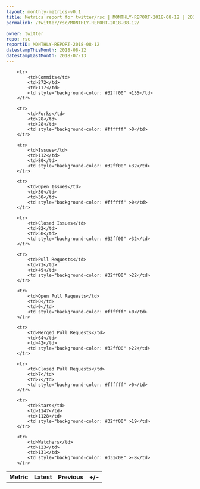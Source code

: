 ```yaml
---
layout: monthly-metrics-v0.1
title: Metrics report for twitter/rsc | MONTHLY-REPORT-2018-08-12 | 2018-08-12
permalink: /twitter/rsc/MONTHLY-REPORT-2018-08-12/

owner: twitter
repo: rsc
reportID: MONTHLY-REPORT-2018-08-12
datestampThisMonth: 2018-08-12
datestampLastMonth: 2018-07-13
---
```



<table style="width: 100%;">
    <tr>
        <th>Metric</th>
        <th>Latest</th>
        <th>Previous</th>
        <th>+/-</th>
    </tr>

        <tr>
            <td>Commits</td>
            <td>272</td>
            <td>117</td>
            <td style="background-color: #32ff00" >155</td>
        </tr>
        
        <tr>
            <td>Forks</td>
            <td>28</td>
            <td>28</td>
            <td style="background-color: #ffffff" >0</td>
        </tr>
        
        <tr>
            <td>Issues</td>
            <td>112</td>
            <td>80</td>
            <td style="background-color: #32ff00" >32</td>
        </tr>
        
        <tr>
            <td>Open Issues</td>
            <td>30</td>
            <td>30</td>
            <td style="background-color: #ffffff" >0</td>
        </tr>
        
        <tr>
            <td>Closed Issues</td>
            <td>82</td>
            <td>50</td>
            <td style="background-color: #32ff00" >32</td>
        </tr>
        
        <tr>
            <td>Pull Requests</td>
            <td>71</td>
            <td>49</td>
            <td style="background-color: #32ff00" >22</td>
        </tr>
        
        <tr>
            <td>Open Pull Requests</td>
            <td>0</td>
            <td>0</td>
            <td style="background-color: #ffffff" >0</td>
        </tr>
        
        <tr>
            <td>Merged Pull Requests</td>
            <td>64</td>
            <td>42</td>
            <td style="background-color: #32ff00" >22</td>
        </tr>
        
        <tr>
            <td>Closed Pull Requests</td>
            <td>7</td>
            <td>7</td>
            <td style="background-color: #ffffff" >0</td>
        </tr>
        
        <tr>
            <td>Stars</td>
            <td>1147</td>
            <td>1128</td>
            <td style="background-color: #32ff00" >19</td>
        </tr>
        
        <tr>
            <td>Watchers</td>
            <td>123</td>
            <td>131</td>
            <td style="background-color: #d31c08" >-8</td>
        </tr>
        
</table>

